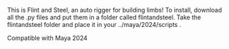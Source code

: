 This is Flint and Steel, an auto rigger for building limbs! To install, download all the .py files and put them in a folder called flintandsteel. Take the flintandsteel folder and place it in your ../maya/2024/scripts . 

Compatible with Maya 2024 
